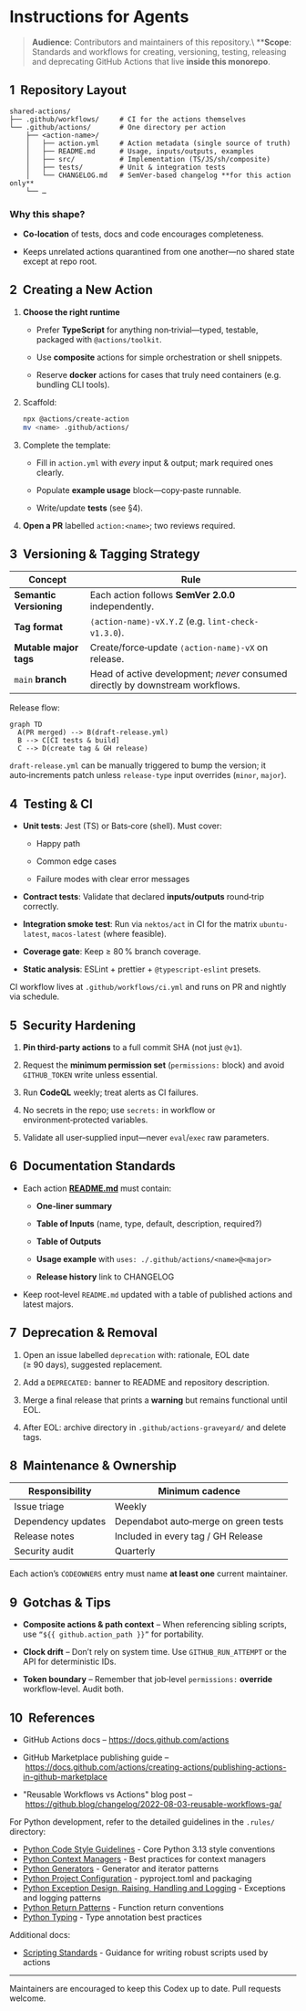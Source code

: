 # Instructions for Agents

<!-- markdownlint-disable MD013 MD004 -->

> **Audience**: Contributors and maintainers of this repository.\\
> \*\***Scope**: Standards and workflows for creating, versioning, testing, releasing and deprecating GitHub Actions that live **inside this monorepo**.

## 1  Repository Layout

```text
shared-actions/
├── .github/workflows/     # CI for the actions themselves
└── .github/actions/       # One directory per action
    ├── <action‑name>/
    │   ├── action.yml     # Action metadata (single source of truth)
    │   ├── README.md      # Usage, inputs/outputs, examples
    │   ├── src/           # Implementation (TS/JS/sh/composite)
    │   ├── tests/         # Unit & integration tests
    │   └── CHANGELOG.md   # SemVer‑based changelog **for this action only**
    └── …
```

### Why this shape?

- **Co‑location** of tests, docs and code encourages completeness.

- Keeps unrelated actions quarantined from one another—no shared state except at repo root.

## 2  Creating a New Action

1. **Choose the right runtime**

   - Prefer **TypeScript** for anything non‑trivial—typed, testable, packaged with `@actions/toolkit`.

   - Use **composite** actions for simple orchestration or shell snippets.

   - Reserve **docker** actions for cases that truly need containers (e.g. bundling CLI tools).

2. Scaffold:

   ```bash
   npx @actions/create-action
   mv <name> .github/actions/
   
   ```

3. Complete the template:

   - Fill in `action.yml` with *every* input & output; mark required ones clearly.

   - Populate **example usage** block—copy‑paste runnable.

   - Write/update **tests** (see §4).

4. **Open a PR** labelled `action:<name>`; two reviews required.

## 3  Versioning & Tagging Strategy

| Concept | Rule |
| --- | --- |
| **Semantic Versioning** | Each action follows **SemVer 2.0.0** independently. |
| **Tag format** | `⟨action‑name⟩‑vX.Y.Z` (e.g. `lint-check-v1.3.0`). |
| **Mutable major tags** | Create/force‑update `⟨action‑name⟩‑vX` on release. |
| `main` **branch** | Head of active development; *never* consumed directly by downstream workflows. |

Release flow:

```mermaid
graph TD
  A(PR merged) --> B(draft‑release.yml)
  B --> C[CI tests & build]
  C --> D(create tag & GH release)
```

`draft‑release.yml` can be manually triggered to bump the version; it auto‑increments patch unless `release‑type` input overrides (`minor`, `major`).

## 4  Testing & CI

- **Unit tests**: Jest (TS) or Bats‑core (shell). Must cover:

  - Happy path

  - Common edge cases

  - Failure modes with clear error messages

- **Contract tests**: Validate that declared **inputs/outputs** round‑trip correctly.

- **Integration smoke test**: Run via `nektos/act` in CI for the matrix `ubuntu-latest`, `macos-latest` (where feasible).

- **Coverage gate**: Keep ≥ 80 % branch coverage.

- **Static analysis**: ESLint + prettier + `@typescript-eslint` presets.

CI workflow lives at `.github/workflows/ci.yml` and runs on PR and nightly via schedule.

## 5  Security Hardening

1. **Pin third‑party actions** to a full commit SHA (not just `@v1`).

2. Request the **minimum permission set** (`permissions:` block) and avoid `GITHUB_TOKEN` write unless essential.

3. Run **CodeQL** weekly; treat alerts as CI failures.

4. No secrets in the repo; use `secrets:` in workflow or environment‑protected variables.

5. Validate all user‑supplied input—never `eval`/`exec` raw parameters.

## 6  Documentation Standards

- Each action [**README.md**](http://README.md) must contain:

  - **One‑liner summary**

  - **Table of Inputs** (name, type, default, description, required?)

  - **Table of Outputs**

  - **Usage example** with `uses: ./.github/actions/<name>@<major>`

  - **Release history** link to CHANGELOG

- Keep root‑level `README.md` updated with a table of published actions and latest majors.

## 7  Deprecation & Removal

1. Open an issue labelled `deprecation` with: rationale, EOL date (≥ 90 days), suggested replacement.

2. Add a `DEPRECATED:` banner to README and repository description.

3. Merge a final release that prints a **warning** but remains functional until EOL.

4. After EOL: archive directory in `.github/actions‑graveyard/` and delete tags.

## 8  Maintenance & Ownership

| Responsibility | Minimum cadence |
| --- | --- |
| Issue triage | Weekly |
| Dependency updates | Dependabot auto‑merge on green tests |
| Release notes | Included in every tag / GH Release |
| Security audit | Quarterly |

Each action’s `CODEOWNERS` entry must name **at least one** current maintainer.

## 9  Gotchas & Tips

- **Composite actions & path context** – When referencing sibling scripts, use `“${{ github.action_path }}”` for portability.

- **Clock drift** – Don’t rely on system time. Use `GITHUB_RUN_ATTEMPT` or the API for deterministic IDs.

- **Token boundary** – Remember that job‑level `permissions:` **override** workflow‑level. Audit both.

## 10  References

- GitHub Actions docs – <https://docs.github.com/actions>

- GitHub Marketplace publishing guide – <https://docs.github.com/actions/creating-actions/publishing-actions-in-github-marketplace>

- "Reusable Workflows vs Actions" blog post – <https://github.blog/changelog/2022-08-03-reusable-workflows-ga/>

For Python development, refer to the detailed guidelines in the `.rules/` directory:

* [Python Code Style Guidelines](.rules/python-00.md) - Core Python 3.13 style conventions
* [Python Context Managers](.rules/python-context-managers.md) - Best practices for context managers
* [Python Generators](.rules/python-generators.md) - Generator and iterator patterns
* [Python Project Configuration](.rules/python-pyproject.md) - pyproject.toml and packaging
* [Python Exception Design, Raising, Handling and Logging](.rules/python-exception-design-raising-handling-and-logging.md) - Exceptions and logging patterns
* [Python Return Patterns](.rules/python-return.md) - Function return conventions
* [Python Typing](.rules/python-typing.md) - Type annotation best practices

Additional docs:

* [Scripting Standards](docs/scripting-standards.md) - Guidance for writing robust scripts used by actions

---

Maintainers are encouraged to keep this Codex up to date. Pull requests welcome.
